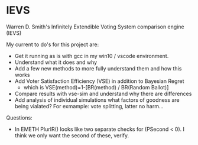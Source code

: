 # IEVS
Warren D. Smith's Infinitely Extendible Voting System comparison engine (IEVS)

My current to do's for this project are:
- Get it running as is with gcc in my win10 / vscode environment.
- Understand what it does and why
- Add a few new methods to more fully understand them and how this works
- Add  Voter Satisfaction Efficiency (VSE) in addition to Bayesian Regret
    - which is VSE(method)=1-[BR(method) / BR(Random Ballot)] 
- Compare results with vse-sim and understand why there are differences
- Add analysis of individual simulations what factors of goodness are being vialated? For exmample: vote splitting, latter no harm...

Questions:
- In EMETH PlurIR() looks like two separate checks for (PSecond < 0). I think we only want the second of these, verify. 
